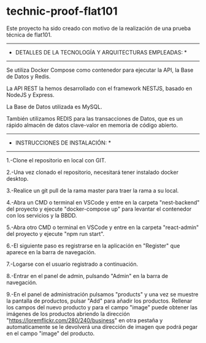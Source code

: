 # technic-proof-flat101

Este proyecto ha sido creado con motivo de la realización de una prueba técnica de flat101.

********************************************************
* DETALLES DE LA TECNOLOGÍA Y ARQUITECTURAS EMPLEADAS: *
********************************************************

Se utiliza Docker Compose como contenedor para ejecutar la API, la Base de Datos y Redis.

La API REST la hemos desarrollado con el framework NESTJS, basado en NodeJS y Express.

La Base de Datos utilizada es MySQL.

También utilizamos REDIS para las transacciones de Datos, que es un rápido almacén de datos clave-valor en memoria de código abierto.

*********************************
* INSTRUCCIONES DE INSTALACIÓN: *
*********************************

1.-Clone el repositorio en local con GIT.

2.-Una vez clonado el repositorio, necesitará tener instalado docker desktop.

3.-Realice un git pull de la rama master para traer la rama a su local.

4.-Abra un CMD o terminal en VSCode y entre en la carpeta "nest-backend" del proyecto y ejecute "docker-compose up" para levantar el contenedor con los servicios y la BBDD.

5.-Abra otro CMD o terminal en VSCode y entre en la carpeta "react-admin" del proyecto y ejecute "npm run start".

6.-El siguiente paso es registrarse en la aplicación en "Register" que aparece en la barra de navegación.

7.-Logarse con el usuario registrado a continuación.

8.-Entrar en el panel de admin, pulsando "Admin" en la barra de navegación.

9.-En el panel de administración pulsamos "products" y una vez se muestre la pantalla de productos, pulsar "Add" para añadir los productos. Rellenar los campos del nuevo producto y para el campo "image" puede obtener las imágenes de los productos abriendo la dirección "https://loremflickr.com/280/240/business" en otra pestaña y automaticamente se le devolverá una dirección de imagen que podrá pegar en el campo "image" del producto.